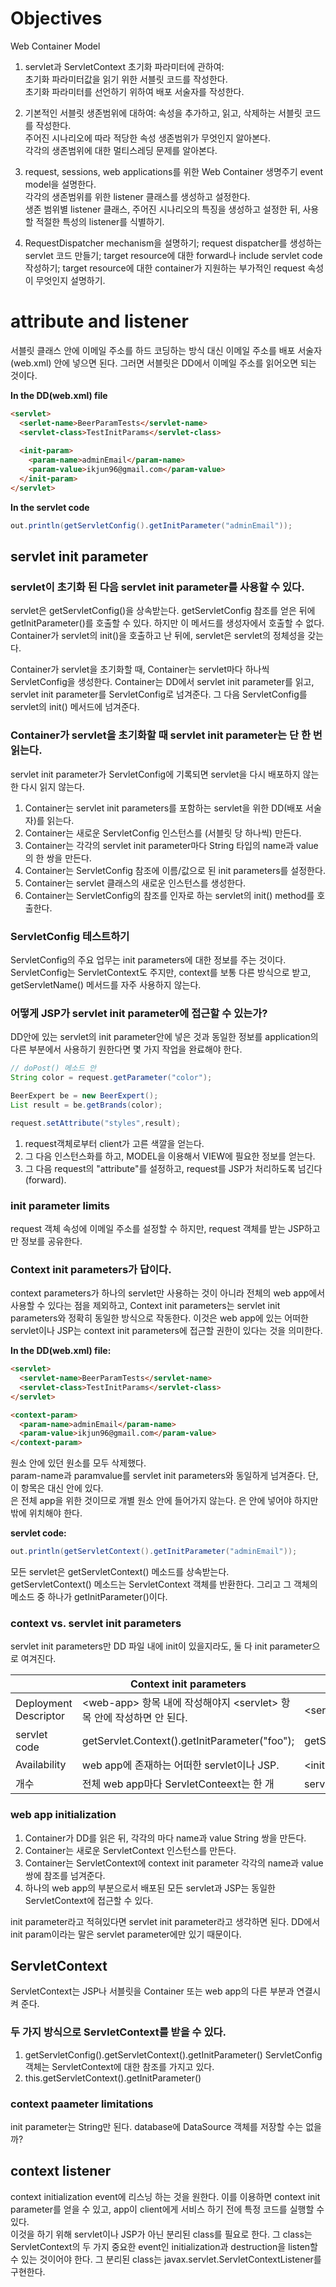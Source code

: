 # Objectives
Web Container Model
1. servlet과 ServletContext 초기화 파라미터에 관하여: <br/>
초기화 파라미터값을 읽기 위한 서블릿 코드를 작성한다.<br/>
초기화 파라미터를 선언하기 위하여 배포 서술자를 작성한다.

2. 기본적인 서블릿 생존범위에 대하여: 속성을 추가하고, 읽고, 삭제하는 서블릿 코드를 작성한다. <br>주어진 시나리오에 따라 적당한 속성 생존범위가 무엇인지 알아본다. <br> 각각의 생존범위에 대한 멀티스레딩 문제를 알아본다.

3. request, sessions, web applications를 위한 Web Container 생명주기 event model을 설명한다. <br/> 각각의 생존범위를 위한 listener 클래스를 생성하고 설정한다. <br/> 생존 범위별 listener 클래스, 주어진 시나리오의 특징을 생성하고 설정한 뒤, 사용할 적절한 특성의 listener를 식별하기.

4. RequestDispatcher mechanism을 설명하기; request dispatcher를 생성하는 servlet 코드 만들기; target resource에 대한 forward나 include servlet code 작성하기; target resource에 대한 container가 지원하는 부가적인 request 속성이 무엇인지 설명하기.

# attribute and listener
서블릿 클래스 안에 이메일 주소를 하드 코딩하는 방식 대신 이메일 주소를 배포 서술자(web.xml) 안에 넣으면 된다. 그러면 서블릿은 DD에서 이메일 주소를 읽어오면 되는 것이다.

**In the DD(web.xml) file**
```html
<servlet>
  <serlet-name>BeerParamTests</servlet-name>
  <servlet-class>TestInitParams</servlet-class>
  
  <init-param>
    <param-name>adminEmail</param-name>
    <param-value>ikjun96@gmail.com</param-value>
  </init-param>
</servlet>
```

**In the servlet code**
```java
out.println(getServletConfig().getInitParameter("adminEmail"));
```
## servlet init parameter
### servlet이 초기화 된 다음 servlet init parameter를 사용할 수 있다.
servlet은 getServletConfig()을 상속받는다. getServletConfig 참조를 얻은 뒤에 getInitParameter()를 호출할 수 있다. 하지만 이 메서드를 생성자에서 호출할 수 없다. Container가 servlet의 init()을 호출하고 난 뒤에, servlet은 servlet의 정체성을 갖는다.<br/>

Container가 servlet을 초기화할 때, Container는 servlet마다 하나씩 ServletConfig을 생성한다. Container는 DD에서 servlet init parameter를 읽고, servlet init parameter를 ServletConfig로 넘겨준다. 그 다음 ServletConfig를 servlet의 init() 메서드에 넘겨준다.<br/>

### Container가 servlet을 초기화할 때 servlet init parameter는 단 한 번 읽는다.
servlet init parameter가 ServletConfig에 기록되면 servlet을 다시 배포하지 않는한 다시 읽지 않는다. 
1. Container는 servlet init parameters를 포함하는 servlet을 위한 DD(배포 서술자)를 읽는다.
2. Container는 새로운 ServletConfig 인스턴스를 (서블릿 당 하나씩) 만든다.
3. Container는  각각의 servlet init parameter마다 String 타입의 name과 value의 한 쌍을 만든다.
4. Container는 ServletConfig 참조에 이름/값으로 된 init parameters를 설정한다.
5. Container는 servlet 클래스의 새로운 인스턴스를 생성한다.
6. Container는 ServletConfig의 참조를 인자로 하는 servlet의 init() method를 호출한다. 

### ServletConfig 테스트하기
ServletConfig의 주요 업무는 init parameters에 대한 정보를 주는 것이다. ServletConfig는 ServletContext도 주지만, context를 보통 다른 방식으로 받고, getServletName() 메서드를 자주 사용하지 않는다. 

### 어떻게 JSP가 servlet init parameter에 접근할 수 있는가?
DD안에 있는 servlet의 init parameter안에 넣은 것과 동일한 정보를 application의 다른 부분에서 사용하기 원한다면 몇 가지 작업을 완료해야 한다.
```java
// doPost() 메소드 안
String color = request.getParameter("color");

BeerExpert be = new BeerExpert();
List result = be.getBrands(color);

request.setAttribute("styles",result);
```
1. request객체로부터 client가 고른 색깔을 얻는다.
2. 그 다음 인스턴스화를 하고, MODEL을 이용해서 VIEW에 필요한 정보를 얻는다.
3. 그 다음 request의 "attribute"를 설정하고, request를 JSP가 처리하도록 넘긴다(forward).

### init parameter limits
request 객체 속성에 이메일 주소를 설정할 수 하지만, request 객체를 받는 JSP하고만 정보를 공유한다. 

### Context init parameters가 답이다.
context parameters가 하나의 servlet만 사용하는 것이 아니라 전체의 web app에서 사용할 수 있다는 점을 제외하고, Context init parameters는 servlet init parameters와 정확히 동일한 방식으로 작동한다. 이것은 web app에 있는 어떠한 servlet이나 JSP는 context init parameters에 접근할 권한이 있다는 것을 의미한다. 

**In the DD(web.xml) file:**
```html
<servlet>
  <servlet-name>BeerParamTests</servlet-name>
  <servlet-class>TestInitParams</servlet-class>
</servlet>

<context-param>
  <param-name>adminEmail</param-name>
  <param-value>ikjun96@gmail.com</param-value>
</context-param>
```
<servlet> 원소 안에 있던 <init-param> 원소를 모두 삭제했다.<br/>
param-name과 paramvalue를 servlet init parameters와 동일하게 넘겨쥰다. 단, 이 항목은 <init-param> 대신 <context-param> 안에 있다.<br/>
<context-param>은 전체 app을 위한 것이므로 개별 <servlet> 원소 안에 들어가지 않는다. <context-param>은 <web-app>안에 넣어야 하지만 <servlet> 밖에 위치해야 한다.

**servlet code:**
```java
out.println(getServletContext().getInitParameter("adminEmail"));
```
모든 servlet은 getServletContext() 메소드를 상속받는다. <br/>
getServletContext() 메소드는 ServletContext 객체를 반환한다. 그리고 그 객체의 메소드 중 하나가 getInitParameter()이다.

### context vs. servlet init parameters
servlet init parameters만 DD 파일 내에 init이 있을지라도, 둘 다  init parameter으로 여겨진다.

||Context init parameters|servlet init parameters|
|---|---|---|
|Deployment Descriptor| \<web-app> 항목 내에 작성해야지 \<servlet> 항목 안에 작성하면 안 된다.|\<servlet> 항목 안에 작성한다.|
|servlet code|getServlet.Context().getInitParameter("foo");|getServletConfig().getInitParameter("foo");|
|Availability|web app에 존재하는 어떠한 servlet이나 JSP.|\<init-param>이 설정된 서블릿에만.|
|개수|전체 web app마다 ServletConteext는 한 개|servlet당 한 개|

### web app initialization
1. Container가 DD를 읽은 뒤, 각각의 <context-param> 마다 name과 value String 쌍을 만든다.
2. Container는 새로운 ServletContext 인스턴스를 만든다.
3. Container는 ServletContext에 context init parameter 각각의 name과 value 쌍에  참조를 넘겨준다.
4. 하나의 web app의 부분으로서 배포된 모든 servlet과 JSP는 동일한 ServletContext에 접근할 수 있다.

init parameter라고 적혀있다면 servlet init parameter라고 생각하면 된다. DD에서 init param이라는 말은 servlet parameter에만 있기 때문이다. 

## ServletContext
ServletContext는 JSP나 서블릿을 Container 또는 web app의 다른 부분과 연결시켜 준다. 

### 두 가지 방식으로 ServletContext를 받을 수 있다.
1. getServletConfig().getServletContext().getInitParameter()
ServletConfig 객체는 ServletContext에 대한 참조를 가지고 있다.
2. this.getServletContext().getInitParameter()

### context paameter limitations
init parameter는 String만 된다. database에 DataSource 객체를 저장할 수는 없을까?

## context listener
context initialization event에 리스닝 하는 것을 원한다. 이를 이용하면 context init parameter를 얻을 수 있고, app이 client에게 서비스 하기 전에 특정 코드를 실행할 수 있다.<br/>
이것을 하기 위해 servlet이나 JSP가 아닌 분리된 class를 필요로 한다. 그 class는 ServletContext의 두 가지 중요한 event인 initialization과 destruction을 listen할 수 있는 것이어야 한다. 그 분리된 class는 javax.servlet.ServletContextListener를 구현한다.
